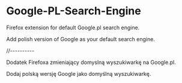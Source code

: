 # Google-PL-Search-Engine
Firefox extension for default Google.pl search engine.

Add polish version of Google as your default search engine. 

//----------

Dodatek Firefoxa zmieniający domyslną wyszukiwarkę na Google.pl.

Dodaj polską wersję Google jako domyślną wyszukiwarkę.

